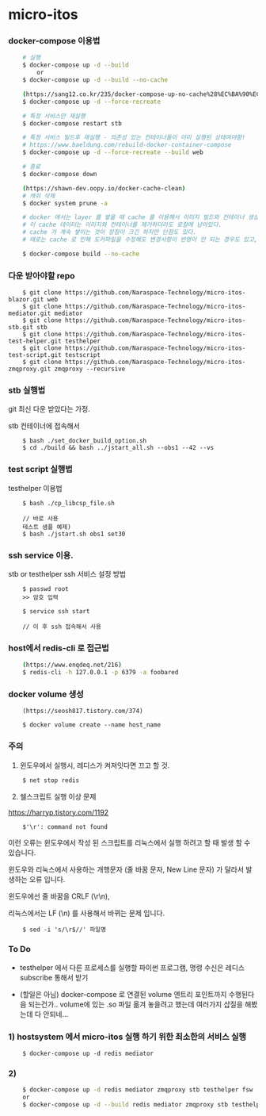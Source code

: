 # micro-itos

### docker-compose 이용법

```bash
    # 실행
    $ docker-compose up -d --build
        or
    $ docker-compose up -d --build --no-cache 

    (https://sang12.co.kr/235/docker-compose-up-no-cache%28%EC%BA%90%EC%89%AC%29)
    $ docker-compose up -d --force-recreate

    # 특정 서비스만 재실행
    $ docker-compose restart stb

    # 특정 서비스 빌드후 재실행 - 의존성 있는 컨테이너들이 이미 실행된 상태여야함!
    # https://www.baeldung.com/rebuild-docker-container-compose
    $ docker-compose up -d --force-recreate --build web

    # 종료
    $ docker-compose down

```

```bash
    (https://shawn-dev.oopy.io/docker-cache-clean)
    # 캐쉬 삭제
    $ docker system prune -a

    # docker 에서는 layer 를 쌓을 때 cache 를 이용해서 이미지 빌드와 컨테이너 생성 시간을 줄인다.
    # 이 cache 데이터는 이미지와 컨테이너를 제거하더라도 로컬에 남아있다.
    # cache 가 계속 쌓이는 것이 장점이 크긴 하지만 단점도 있다.
    # 때로는 cache 로 인해 도커파일을 수정해도 변경사항이 반영이 안 되는 경우도 있고, ( 사실 이 경우는 docker-compose build --no-cache 로 해결 가능 )

    $ docker-compose build --no-cache


```

### 다운 받아야할 repo

```
    $ git clone https://github.com/Naraspace-Technology/micro-itos-blazor.git web
    $ git clone https://github.com/Naraspace-Technology/micro-itos-mediator.git mediator
    $ git clone https://github.com/Naraspace-Technology/micro-itos-stb.git stb
    $ git clone https://github.com/Naraspace-Technology/micro-itos-test-helper.git testhelper
    $ git clone https://github.com/Naraspace-Technology/micro-itos-test-script.git testscript
    $ git clone https://github.com/Naraspace-Technology/micro-itos-zmqproxy.git zmqproxy --recursive
```

### stb 실행법

git 최신 다운 받았다는 가정.

stb 컨테이너에 접속해서

```
    $ bash ./set_docker_build_option.sh
    $ cd ./build && bash ../jstart_all.sh --obs1 --42 --vs
```

### test script 실행법

testhelper 이용법

```
    $ bash ./cp_libcsp_file.sh 
    
    // 바로 사용
    테스트 샘플 예제)
    $ bash ./jstart.sh obs1 set30

```

### ssh service 이용.

stb or testhelper ssh 서비스 설정 방법

```
    $ passwd root
    >> 암호 입력

    $ service ssh start

    // 이 후 ssh 접속해서 사용 
```

### host에서 redis-cli 로 접근법

```bash
    (https://www.enqdeq.net/216)
    $ redis-cli -h 127.0.0.1 -p 6379 -a foobared
```

### docker volume 생성

```
    (https://seosh817.tistory.com/374)
    
    $ docker volume create --name host_name
```

### 주의


1) 윈도우에서 실행시, 레디스가 켜져잇다면 끄고 할 것.

```powershell
    $ net stop redis
```

2) 쉘스크립트 실행 이상 문제

https://harryp.tistory.com/1192

```
    $'\r': command not found
```

이런 오류는 윈도우에서 작성 된 스크립트를 리눅스에서 실행 하려고 할 때 발생 할 수 있습니다.

윈도우와 리눅스에서 사용하는 개행문자 (줄 바꿈 문자, New Line 문자) 가 달라서 발생하는 오류 입니다.

윈도우에선 줄 바꿈을 CRLF (\r\n),

리눅스에서는 LF (\n) 를 사용해서 바뀌는 문제 입니다.

```
    $ sed -i 's/\r$//' 파일명
```

### To Do

- testhelper 에서 다른 프로세스를 실행할 파이썬 프로그램, 명령 수신은 레디스 subscribe 통해서 받기

- (할일은 아님) docker-compose 로 연결된 volume 엔트리 포인트까지 수행된다음 되는건가..
volume에 있는 .so 파일 옮겨 놓을려고 했는데 여러가지 삽질을 해봤는데 다 안되네...


### 1) hostsystem 에서 micro-itos 실행 하기 위한 최소한의 서비스 실행

```
    $ docker-compose up -d redis mediator
```



### 2) 

```bash
    $ docker-compose up -d redis mediator zmqproxy stb testhelper fsw
    or 
    $ docker-compose up -d --build redis mediator zmqproxy stb testhelper fsw
```